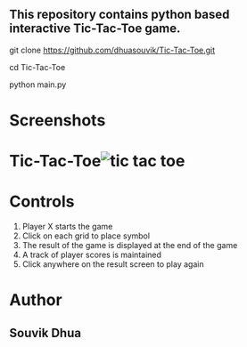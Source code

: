 ## This repository contains python based interactive Tic-Tac-Toe game.
git clone https://github.com/dhuasouvik/Tic-Tac-Toe.git

cd Tic-Tac-Toe

python main.py

# Screenshots

# Tic-Tac-Toe![tic tac toe](https://user-images.githubusercontent.com/110057286/181087801-93776476-cfc0-498d-97df-237519b87e1c.png)

# Controls

1. Player X starts the game
2. Click on each grid to place symbol
3. The result of the game is displayed at the end of the game
4. A track of player scores is maintained
5. Click anywhere on the result screen to play again

# Author

## Souvik Dhua
